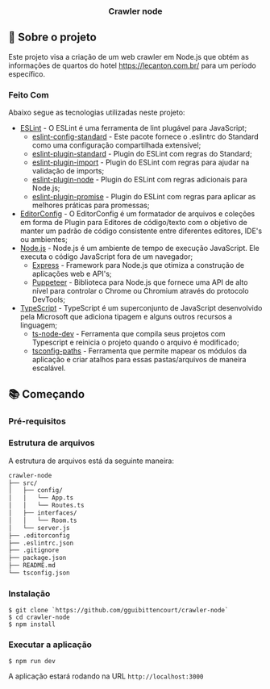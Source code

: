 <h3 align="center">
  Crawler node
</h3>

## :rocket: Sobre o projeto

Este projeto visa a criação de um web crawler em Node.js que obtém as informações de quartos do hotel https://lecanton.com.br/ para um período específico.

### Feito Com

Abaixo segue as tecnologias utilizadas neste projeto:

- [ESLint](https://eslint.org/) - O ESLint é uma ferramenta de lint plugável para JavaScript;
  - [eslint-config-standard](https://github.com/standard/eslint-config-standard) - Este pacote fornece o .eslintrc do Standard como uma configuração compartilhada extensível;
  - [eslint-plugin-standard](https://github.com/standard/eslint-plugin-standard) - Plugin do ESLint com regras do Standard;
  - [eslint-plugin-import](https://github.com/benmosher/eslint-plugin-import) - Plugin do ESLint com regras para ajudar na validação de imports;
  - [eslint-plugin-node](https://github.com/mysticatea/eslint-plugin-node) - Plugin do ESLint com regras adicionais para Node.js;
  - [eslint-plugin-promise](https://github.com/xjamundx/eslint-plugin-promise) - Plugin do ESLint com regras para aplicar as melhores práticas para promessas;
- [EditorConfig](https://editorconfig.org/) - O EditorConfig é um formatador de arquivos e coleções em forma de Plugin para Editores de código/texto com o objetivo de manter um padrão de código consistente entre diferentes editores, IDE's ou ambientes;
- [Node.js](https://github.com/nodejs/node) - Node.js é um ambiente de tempo de execução JavaScript. Ele executa o código JavaScript fora de um navegador;
    - [Express](https://github.com/expressjs/express) - Framework para Node.js que otimiza a construção de aplicações web e API's;
    - [Puppeteer](https://github.com/puppeteer/puppeteer) - Biblioteca para Node.js que fornece uma API de alto nível para controlar o Chrome ou Chromium através do protocolo DevTools;
- [TypeScript](https://github.com/microsoft/TypeScript) - TypeScript é um superconjunto de JavaScript desenvolvido pela Microsoft que adiciona tipagem e alguns outros recursos a linguagem;
    - [ts-node-dev](https://github.com/whitecolor/ts-node-dev) - Ferramenta que compila seus projetos com Typescript e reinicia o projeto quando o arquivo é modificado;
    - [tsconfig-paths](https://github.com/dividab/tsconfig-paths) - Ferramenta que permite mapear os módulos da aplicação e criar atalhos para essas pastas/arquivos de maneira escalável.

## :books: Começando

### Pré-requisitos

### Estrutura de arquivos

A estrutura de arquivos está da seguinte maneira:

```bash
crawler-node
├── src/
│   ├── config/
│   │   └── App.ts
│   │   └── Routes.ts
│   ├── interfaces/
│   │   └── Room.ts
│   └── server.js
├── .editorconfig
├── .eslintrc.json
├── .gitignore
├── package.json
├── README.md
└── tsconfig.json
```

### Instalação

    $ git clone `https://github.com/gguibittencourt/crawler-node`
    $ cd crawler-node
    $ npm install

### Executar a aplicação
    $ npm run dev

A aplicação estará rodando na URL `http://localhost:3000`
